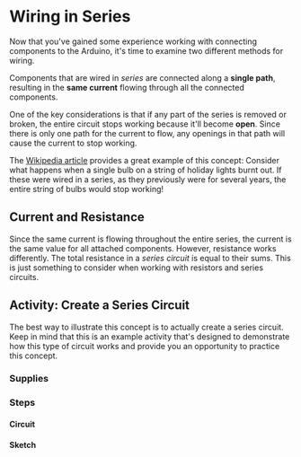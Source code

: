 # Wiring in Series
Now that you've gained some experience working with connecting components to the Arduino, it's time to examine two different methods for wiring.

Components that are wired in _series_ are connected along a **single path**, resulting in the **same current** flowing through all the connected components.

One of the key considerations is that if any part of the series is removed or broken, the entire circuit stops working because it'll become **open**. Since there is only one path for the current to flow, any openings in that path will cause the current to stop working.

The [Wikipedia article](https://en.wikipedia.org/wiki/Series_and_parallel_circuits) provides a great example of this concept: Consider what happens when a single bulb on a string of holiday lights burnt out. If these were wired in a series, as they previously were for several years, the entire string of bulbs would stop working!

## Current and Resistance
Since the same current is flowing throughout the entire series, the current is the same value for all attached components. However, resistance works differently. The total resistance in a _series circuit_ is equal to their sums. This is just something to consider when working with resistors and series circuits.

## Activity: Create a Series Circuit
The best way to illustrate this concept is to actually create a series circuit. Keep in mind that this is an example activity that's designed to demonstrate how this type of circuit works and provide you an opportunity to practice this concept. 

### Supplies

### Steps

#### Circuit

#### Sketch
